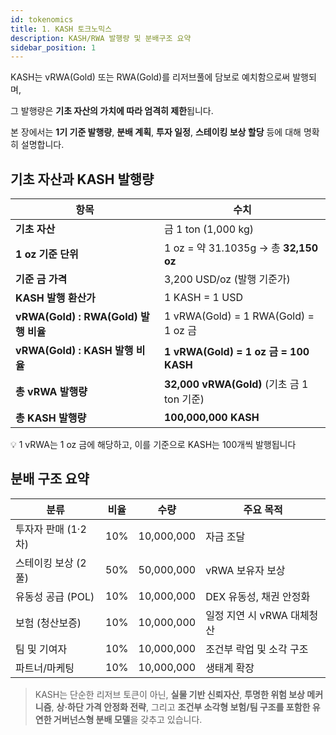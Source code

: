 ```yaml
---
id: tokenomics
title: 1. KASH 토크노믹스
description: KASH/RWA 발행량 및 분배구조 요약
sidebar_position: 1
---
```


KASH는 vRWA(Gold) 또는 RWA(Gold)를 리저브풀에 담보로 예치함으로써 발행되며,

그 발행량은 **기초 자산의 가치에 따라 엄격히 제한**됩니다.

본 장에서는 **1기 기준 발행량**, **분배 계획**, **투자 일정**, **스테이킹 보상 할당** 등에 대해 명확히 설명합니다.

## 기초 자산과 KASH 발행량

| **항목** | **수치** |
| --- | --- |
| **기초 자산** | 금 1 ton (1,000 kg) |
| **1 oz 기준 단위** | 1 oz = 약 31.1035g → 총 **32,150 oz** |
| **기준 금 가격** | 3,200 USD/oz (발행 기준가) |
| **KASH 발행 환산가** | 1 KASH = 1 USD |
| **vRWA(Gold) : RWA(Gold) 발행 비율** | 1 vRWA(Gold) = 1 RWA(Gold) = 1 oz 금 |
| **vRWA(Gold) : KASH 발행 비율** | **1 vRWA(Gold) =** **1 oz 금 = 100 KASH** |
| **총 vRWA 발행량** | **32,000 vRWA(Gold)** (기초 금 1 ton 기준) |
| **총 KASH 발행량** | **100,000,000 KASH** |

💡 1 vRWA는 1 oz 금에 해당하고, 이를 기준으로 KASH는 100개씩 발행됩니다

## 분배 구조 요약

| **분류** | **비율** | **수량** | **주요 목적** |
| --- | --- | --- | --- |
| 투자자 판매 (1·2차) | 10% | 10,000,000 | 자금 조달 |
| 스테이킹 보상 (2풀) | 50% | 50,000,000 | vRWA 보유자 보상 |
| 유동성 공급 (POL) | 10% | 10,000,000 | DEX 유동성, 채권 안정화 |
| 보험 (청산보증) | 10% | 10,000,000 | 일정 지연 시 vRWA 대체청산 |
| 팀 및 기여자 | 10% | 10,000,000 | 조건부 락업 및 소각 구조 |
| 파트너/마케팅 | 10% | 10,000,000 | 생태계 확장 |

> KASH는 단순한 리저브 토큰이 아닌, **실물 기반 신뢰자산**,
> **투명한 위험 보상 메커니즘**, **상·하단 가격 안정화 전략**,
> 그리고 **조건부 소각형 보험/팀 구조를 포함한 유연한 거버넌스형 분배 모델**을 갖추고 있습니다.
>

